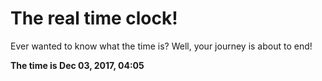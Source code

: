 # The real time clock!

Ever wanted to know what the time is? Well, your journey is about to end!

**The time is Dec 03, 2017, 04:05**